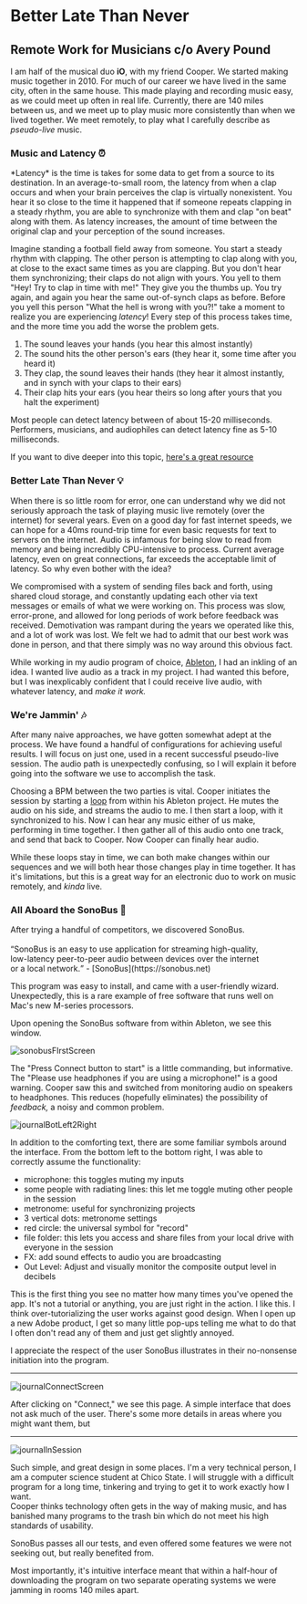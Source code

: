 <h1>Better Late Than Never</h1>
<h2> Remote Work for Musicians
c/o Avery Pound</h2>

I am half of the musical duo **iO**, with my friend Cooper. We started making music together in 2010. 
For much of our career we have lived in the same city, often in the same house. 
This made playing and recording music easy, as we could meet up often in real life.
Currently, there are 140 miles between us, and we meet up to play music more consistently than 
when we lived together. We meet remotely, to play what I carefully describe as *pseudo-live* music. 

<h3>Music and Latency ⏰ </h3>
*Latency* is the time is takes for some data to get from a source to its destination. 
In an average-to-small room, the latency from when a clap occurs and when your brain perceives the clap
is virtually nonexistent. You hear it so close to the time it happened that if someone repeats clapping
in a steady rhythm, you are able to synchronize with them and clap "on beat" along with them. 
As latency increases, the amount of time between the original clap and your perception of the sound increases. 

Imagine standing a football field away from someone. You start a steady rhythm with clapping.
The other person is attempting to clap along with you, at close to the exact same times as you are clapping.
But you don't hear them synchronizing; their claps do not align with yours. 
You yell to them "Hey! Try to clap in time with me!" They give you the thumbs up. 
You try again, and again you hear the same out-of-synch claps as before. 
Before you yell this person "What the hell is wrong with you?!" 
take a moment to realize you are experiencing *latency*!
Every step of this process takes time, and the more time you add the worse the problem gets.

1) The sound leaves your hands (you hear this almost instantly)
2) The sound hits the other person's ears (they hear it, some time after you heard it)
3) They clap, the sound leaves their hands (they hear it almost instantly, and in synch with your claps to their ears)
4) Their clap hits your ears (you hear theirs so long after yours that you halt the experiment)

Most people can detect latency between of about 15-20 milliseconds. 
Performers, musicians, and audiophiles can detect latency fine as 5-10 milliseconds. 

If you want to dive deeper into this topic, [here's a great resource](https://sonobus.net/sonobus_userguide.html#A-bit-of-Physics-Why-can’t-I-jam-with-my-friend-in-Sydney)

<h3> Better Late Than Never 💡</h3>

When there is so little room for error, one can understand why we did not seriously approach
the task of playing music live remotely (over the internet) for several years. 
Even on a good day for fast internet speeds, we can hope for a 40ms round-trip time for even basic 
requests for text to servers on the internet. Audio is infamous for being slow to read from memory and being 
incredibly CPU-intensive to process. Current average latency, even on great connections, 
far exceeds the acceptable limit of latency.
So why even bother with the idea? 

We compromised with a system of sending files back and forth, using shared cloud storage, 
and constantly updating each other via text messages or emails of what we were working on. 
This process was slow, error-prone, and allowed for long periods of work before feedback was received.
Demotivation was rampant during the years we operated like this, and a lot of work was lost.
We felt we had to admit that our best work was done in person,
and that there simply was no way around this obvious fact. 

While working in my audio program of choice, [Ableton](https://www.ableton.com/en/), I had an inkling of an idea. 
I wanted live audio as a track in my project. 
I had wanted this before, but I was inexplicably confident that I could receive live audio,
with whatever latency, and *make it work.*

<h3>We're Jammin' 🎶</h3>
After many naive approaches, we have gotten somewhat adept at the process.
We have found a handful of configurations for achieving useful results. 
I will focus on just one, used in a recent successful pseudo-live session.
The audio path is unexpectedly confusing, so I will explain it before going
into the software we use to accomplish the task.

Choosing a BPM between the two parties is vital. 
Cooper initiates the session by starting a [loop](https://en.wikipedia.org/wiki/Loop_(music)) from within his Ableton project. 
He mutes the audio on his side, and streams the audio to me. 
I then start a loop, with it synchronized to his. 
Now I can hear any music either of us make, performing in time together. 
I then gather all of this audio onto one track, and send that back to Cooper. 
Now Cooper can finally hear audio. 

While these loops stay in time, we can both make changes within our sequences 
and we will both hear those changes play in time together. 
It has it's limitations, but this is a great way for an electronic duo
to work on music remotely, and *kinda* live.

<h3>All Aboard the SonoBus 🚌</h3>
After trying a handful of competitors, we discovered SonoBus.<br> <br>
 <q>SonoBus is an easy to use application for streaming high-quality, <br>
	low-latency peer-to-peer audio between devices over the internet <br>
	or a local network.</q> - [SonoBus](https://sonobus.net) 
<br>

This program was easy to install, and came with a user-friendly wizard. 
Unexpectedly, this is a rare example of free software that runs well on 
Mac's new M-series processors. 

Upon opening the SonoBus software from within Ableton, we see this window. 

![sonobusFIrstScreen](https://user-images.githubusercontent.com/79026876/195743496-072aed65-0871-44f0-82f0-b5b936962877.jpg)


The "Press Connect button to start" is a little commanding, but informative. 
The "Please use headphones if you are using a microphone!" is a good warning. 
Cooper saw this and switched from monitoring audio on speakers to headphones. 
This reduces (hopefully eliminates) the possibility of *feedback,* a noisy and common problem.

![journalBotLeft2Right](https://user-images.githubusercontent.com/79026876/195744247-ba43d2ba-3b15-4ed5-92b8-5fd7ae5c7338.jpg)

In addition to the comforting text, there are some familiar symbols around the interface. 
From the bottom left to the bottom right, I was able to correctly assume the functionality: <br>
- microphone: this toggles muting my inputs
- some people with radiating lines: this let me toggle muting other people in the session
- metronome: useful for synchronizing projects
- 3 vertical dots: metronome settings
- red circle: the universal symbol for "record"
- file folder: this lets you access and share files from your local drive with everyone in the session
- FX: add sound effects to audio you are broadcasting 
- Out Level: Adjust and visually monitor the composite output level in decibels

This is the first thing you see no matter how many times you've opened the app.
It's not a tutorial or anything, you are just right in the action. 
I like this. I think over-tutorializing the user works against good design. 
When I open up a new Adobe product, I get so many little pop-ups telling me what to do
that I often don't read any of them and just get slightly annoyed. 

I appreciate the respect of the user SonoBus illustrates in their no-nonsense initiation into the program. 

--- 
![journalConnectScreen](https://user-images.githubusercontent.com/79026876/195743585-66ada5c9-61dc-48d2-af1c-d113109b1d04.jpg)

After clicking on "Connect," we see this page. 
A simple interface that does not ask much of the user. 
There's some more details in areas where you might want them, 
but 

--- 
![journalInSession](https://user-images.githubusercontent.com/79026876/195743610-a1c8c646-987a-45ab-aa91-42e339d332d5.jpg)


Such simple, and great design in some places. 
I'm a very technical person, 
I am a computer science student at Chico State. 
I will struggle with a difficult program for a long time,
tinkering and trying to get it to work exactly how I want. <br>
Cooper thinks technology often gets in the way of making music, 
and has banished many programs to the trash bin which do not
meet his high standards of usability. 

SonoBus passes all our tests, and even offered some features we were not 
seeking out, but really benefited from. 

Most importantly, it's intuitive interface meant that within a half-hour
of downloading the program on two separate operating systems 
we were jamming in rooms 140 miles apart. 

